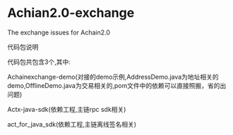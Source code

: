 # Achian2.0-exchange
The exchange issues for Achain2.0

代码包说明

代码包共包含3个,其中:

Achainexchange-demo(对接的demo示例,AddressDemo.java为地址相关的demo,OfflineDemo.java为交易相关的,pom文件中的依赖可以直接照搬，省的出问题)

Actx-java-sdk(依赖工程,主链rpc sdk相关)

act_for_java_sdk(依赖工程,主链离线签名相关)

